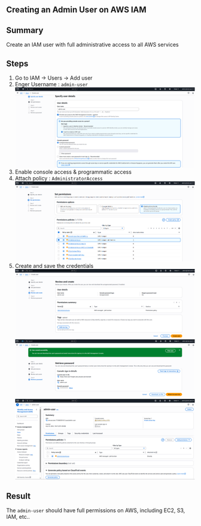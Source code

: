## Creating an Admin User on AWS IAM

## Summary
Create an IAM user with full administrative access to all AWS services

## Steps
1. Go to IAM → Users → Add user
2. Enger Username : `admin-user` 
![Create_AdminUser step1](https://raw.githubusercontent.com/test-cyr/infra-portfolio/main/images/create_admin_user_step1.PNG)
3. Enable console access & programmatic access  
4. Attach policy : `AdministratorAccess`
![Create_AdminUser step2](https://raw.githubusercontent.com/test-cyr/infra-portfolio/main/images/create_admin_user_step2.PNG)
5. Create and save the credentials  
![Create_AdminUser step3](https://raw.githubusercontent.com/test-cyr/infra-portfolio/main/images/create_admin_user_step3.PNG)  
![Create_AdminUser step3](https://raw.githubusercontent.com/test-cyr/infra-portfolio/main/images/created_admin_user_step4.PNG)  
![Create_AdminUser step3](https://raw.githubusercontent.com/test-cyr/infra-portfolio/main/images/created_admin_user_step5.PNG)

## Result
The `admin-user` should have full permissions on AWS, including EC2, S3, IAM, etc..
